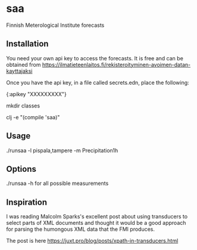 # saa

Finnish Meterological Institute forecasts

## Installation

You need your own api key to access the forecasts. It is free and can
be obtained from
https://ilmatieteenlaitos.fi/rekisteroityminen-avoimen-datan-kayttajaksi

Once you have the api key, in a file called secrets.edn, place the
following:

{:apikey "XXXXXXXXX"}

mkdir classes

clj -e "(compile 'saa)"

## Usage

./runsaa -l pispala,tampere -m Precipitation1h

## Options

./runsaa -h for all possible measurements

## Inspiration

I was reading Malcolm Sparks's excellent post about using transducers
to select parts of XML documents and thought it would be a good
approach for parsing the humongous XML data that the FMI produces. 

The post is here https://juxt.pro/blog/posts/xpath-in-transducers.html
